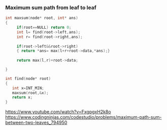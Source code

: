### __Maximum sum path from leaf to leaf__

```cpp
int maxsum(node* root, int* ans)
{
     if(root==NULL) return 0;
     int l= find(root->left,ans);
     int r= find(root->right,ans);
     
     if(root->left&&root->right)
     { return *ans= max(l+r+root->data,*ans);}
     
     return max(l,r)+root->data;

}

int find(node* root)
{
   int x=INT_MIN;
   maxsum(root,&x);
   return x;
}

```
https://www.youtube.com/watch?v=FxgpgxH2k8o
https://www.codingninjas.com/codestudio/problems/maximum-path-sum-between-two-leaves_794950

